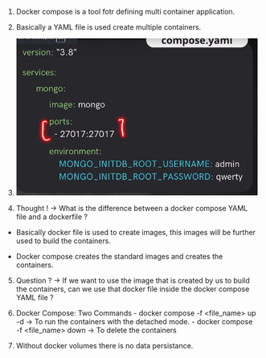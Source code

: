 1. Docker compose is a tool fotr defining multi container application. 

2. Basically a YAML file is used create multiple containers. 

3. ![alt text](image-4.png)

4. Thought ! -> What is the difference between a docker compose YAML file and a dockerfile ?

-  Basically docker file is used to create images, this images will be further used to build the containers. 

- Docker compose creates the standard images and creates the containers. 

5. Question ? -> If we want to use the image that is created by us to build the containers, can we use that docker file inside the docker compose YAML file ?

6. Docker Compose: 
         Two Commands 
        - docker compose -f <file_name> up -d -> To run the containers with the detached mode.
        - docker compose -f <file_name> down -> To delete the containers

7. Without docker volumes there is no data persistance. 